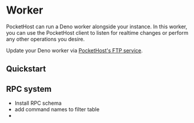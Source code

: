 # Worker

PocketHost can run a Deno worker alongside your instance. In this worker, you can use the PocketHost client to listen for realtime changes or perform any other operations you desire.

Update your Deno worker via [PocketHost's FTP service](../usage/ftp.md).

## Quickstart

## RPC system

* Install RPC schema
* add command names to filter table
*
